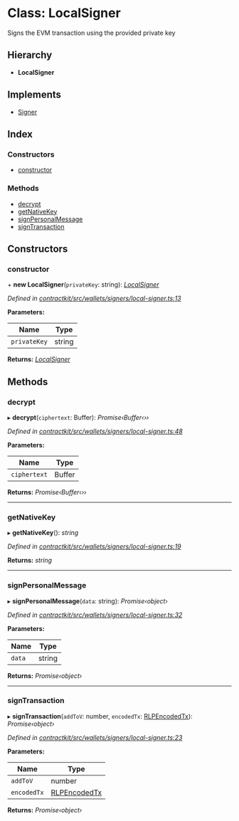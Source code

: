 # Class: LocalSigner

Signs the EVM transaction using the provided private key

## Hierarchy

* **LocalSigner**

## Implements

* [Signer](../interfaces/_contractkit_src_wallets_signers_signer_.signer.md)

## Index

### Constructors

* [constructor](_contractkit_src_wallets_signers_local_signer_.localsigner.md#constructor)

### Methods

* [decrypt](_contractkit_src_wallets_signers_local_signer_.localsigner.md#decrypt)
* [getNativeKey](_contractkit_src_wallets_signers_local_signer_.localsigner.md#getnativekey)
* [signPersonalMessage](_contractkit_src_wallets_signers_local_signer_.localsigner.md#signpersonalmessage)
* [signTransaction](_contractkit_src_wallets_signers_local_signer_.localsigner.md#signtransaction)

## Constructors

###  constructor

\+ **new LocalSigner**(`privateKey`: string): *[LocalSigner](_contractkit_src_wallets_signers_local_signer_.localsigner.md)*

*Defined in [contractkit/src/wallets/signers/local-signer.ts:13](https://github.com/celo-org/celo-monorepo/blob/master/packages/contractkit/src/wallets/signers/local-signer.ts#L13)*

**Parameters:**

Name | Type |
------ | ------ |
`privateKey` | string |

**Returns:** *[LocalSigner](_contractkit_src_wallets_signers_local_signer_.localsigner.md)*

## Methods

###  decrypt

▸ **decrypt**(`ciphertext`: Buffer): *Promise‹Buffer‹››*

*Defined in [contractkit/src/wallets/signers/local-signer.ts:48](https://github.com/celo-org/celo-monorepo/blob/master/packages/contractkit/src/wallets/signers/local-signer.ts#L48)*

**Parameters:**

Name | Type |
------ | ------ |
`ciphertext` | Buffer |

**Returns:** *Promise‹Buffer‹››*

___

###  getNativeKey

▸ **getNativeKey**(): *string*

*Defined in [contractkit/src/wallets/signers/local-signer.ts:19](https://github.com/celo-org/celo-monorepo/blob/master/packages/contractkit/src/wallets/signers/local-signer.ts#L19)*

**Returns:** *string*

___

###  signPersonalMessage

▸ **signPersonalMessage**(`data`: string): *Promise‹object›*

*Defined in [contractkit/src/wallets/signers/local-signer.ts:32](https://github.com/celo-org/celo-monorepo/blob/master/packages/contractkit/src/wallets/signers/local-signer.ts#L32)*

**Parameters:**

Name | Type |
------ | ------ |
`data` | string |

**Returns:** *Promise‹object›*

___

###  signTransaction

▸ **signTransaction**(`addToV`: number, `encodedTx`: [RLPEncodedTx](../interfaces/_contractkit_src_utils_signing_utils_.rlpencodedtx.md)): *Promise‹object›*

*Defined in [contractkit/src/wallets/signers/local-signer.ts:23](https://github.com/celo-org/celo-monorepo/blob/master/packages/contractkit/src/wallets/signers/local-signer.ts#L23)*

**Parameters:**

Name | Type |
------ | ------ |
`addToV` | number |
`encodedTx` | [RLPEncodedTx](../interfaces/_contractkit_src_utils_signing_utils_.rlpencodedtx.md) |

**Returns:** *Promise‹object›*
